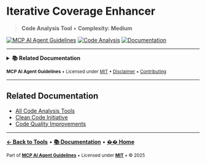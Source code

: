 # Iterative Coverage Enhancer

> **Code Analysis Tool** • **Complexity: Medium**

[![MCP AI Agent Guidelines](https://img.shields.io/badge/MCP-AI_Agent_Guidelines-1a7f37?style=flat-square&logo=github)](../../README.md)
[![Code Analysis](https://img.shields.io/badge/Category-Code_Analysis-orange?style=flat-square)](./README.md#code-analysis)
[![Documentation](https://img.shields.io/badge/📚-Docs-blue?style=flat-square)](../README.md)

---

<details>
<summary><strong>📚 Related Documentation</strong></summary>

- [All Code Analysis Tools](./README.md#code-analysis-tools)
- [Clean Code Initiative](../CLEAN_CODE_INITIATIVE.md)
- [Code Quality Improvements](../CODE_QUALITY_IMPROVEMENTS.md)
- [AI Interaction Tips](../AI_INTERACTION_TIPS.md)

</details>

<sub>**MCP AI Agent Guidelines** • Licensed under [MIT](../../LICENSE) • [Disclaimer](../../DISCLAIMER.md) • [Contributing](../../CONTRIBUTING.md)</sub>

---

## Related Documentation

- [All Code Analysis Tools](./README.md#code-analysis)
- [Clean Code Initiative](#clean-code-initiative)
- [Code Quality Improvements](#code-quality-improvements)

---

**[← Back to Tools](./README.md)** • **[📚 Documentation](../README.md)** • **[�� Home](../../README.md)**

<sub>Part of **[MCP AI Agent Guidelines](../../README.md)** • Licensed under **[MIT](../../LICENSE)** • © 2025</sub>
